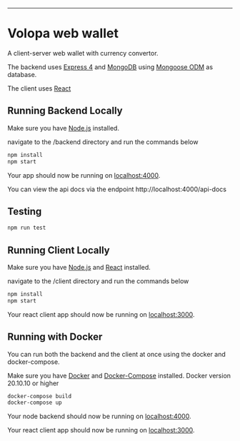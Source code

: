 

---

# Volopa web wallet
A client-server web wallet with currency convertor. 

The backend uses [Express 4](http://expressjs.com/) and [MongoDB](https://www.mongodb.com/) using [Mongoose ODM](https://mongoosejs.com/) as database.

The client uses [React](https://reactjs.org/)

## Running Backend Locally 

Make sure you have [Node.js](http://nodejs.org/) installed.

navigate to the /backend directory and run the commands below

```bash
npm install
npm start
```

Your app should now be running on [localhost:4000](http://localhost:4000/).

You can view the api docs via the endpoint http://localhost:4000/api-docs

## Testing
```bash
npm run test
```


## Running Client Locally 

Make sure you have [Node.js](http://nodejs.org/) and [React](https://reactjs.org/)  installed.

navigate to the /client directory and run the commands below

```bash
npm install
npm start
```

Your react client app should now be running on [localhost:3000](http://localhost:3000/).





## Running with Docker
You can run both the backend and the client at once using the docker and docker-compose.

Make sure you have [Docker](https://www.docker.com/) and [Docker-Compose](https://docs.docker.com/compose/) installed.
Docker version 20.10.10 or higher

```bash
docker-compose build
docker-compose up
```

Your node backend should now be running on [localhost:4000](http://localhost:4000/).

Your react client app should now be running on [localhost:3000](http://localhost:3000/).


